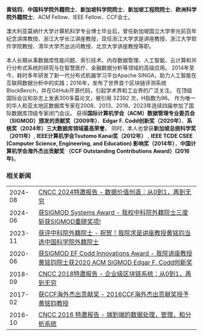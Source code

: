 **黄铭钧**，**中国科学院外籍院士**、**新加坡科学院院士**、**新加坡工程院院士**、**欧洲科学院外籍院士**、ACM Fellow、IEEE Fellow、CCF会士。
<br><br>澳大利亚莫纳什大学计算机科学专业博士毕业后，曾任新加坡国立大学李光前百年纪念讲席教授、浙江大学长江讲座教授，现任浙江大学求是讲座教授、浙江大学软件学院教授、清华大学杰出访问教授、北京大学讲座教授等职。
<br><br>本人长期从事数据库性能问题、索引技术、内存数据管理、人工智能、云计算和并行分布式系统的研究与在智慧医疗、金融数据分析等领域的高级应用。
2014年至今，耗时多年研发了新一代分布式机器学习平台Apache SINGA，助力人工智能在互联网数据分析中的实践；2016年，发布了世界首个区块链评测系统BlockBench，并在GitHub开源代码，引起学术界和工业界的广泛关注。
在顶级国际会议和杂志上发表300多篇论文，被引用 32392 次，H指数为96。
作为唯一的华人和亚太地区数据库专家在2008、2013、2018、2023年连续四届参加了国际数据库顶级专家闭门会议。
获得**国际计算机学会（ACM）数据管理专业委员会（SIGMOD）颁发的贡献奖（2009年）**、**Edgar F. Codd创新奖（2020年）**、**系统奖（2024年）三大数据库领域最高荣誉**。
同时，本人也曾获**新加坡总统科学奖（2011年）**, **IEEE计算机学会Tsutomo Kanai奖（2012年）** , **IEEE TCDE CSEE (Computer Science, Engineering, and Education) 影响奖（2014年）**，**中国计算机学会海外杰出贡献奖 （CCF Outstanding Contributions Award）(2016年)**。

### 相关新闻
<table>
<tbody>
<tr>
<td> 2024-08 </td>
<td> <a href="https://ccf.org.cn/cncc2024/speaker_d_4144"> CNCC 2024特邀报告 - 数据价值创造：从0到1，再到无穷 </a></td>
</tr>
<tr>
<td> 2024-06 </td>
<td> <a href="http://www.cs.zju.edu.cn/csen/2024/0622/c38564a2938308/page.htm"> 获SIGMOD Systems Award - 我校中科院外籍院士三度斩获SIGMOD重磅奖项! </a>
</td>
</tr>
<tr>
<td> 2023-11 </td>
<td> <a href="http://www.cs.zju.edu.cn/csen/2023/1124/c38564a2830297/page.htm"> 获评中科院外籍院士 - 祝贺！我院求是讲座教授黄铭钧当选中国科学院外籍院士 </a>
</td>
</tr>
<tr>
<td> 2020-06 </td>
<td> <a href="http://www.cs.zju.edu.cn/csen/2020/0624/c26739a2158031/page.psp"> 获SIGMOD EF Codd Innovations Award - 我院讲座教授黄铭钧院士获2020 ACM SIGMOD Edgar F. Codd创新奖 </a></td>
</tr>
<tr>
<td> 2018-09 </td>
<td> <a href="https://cncc2018.ccf.org.cn/cms/news/100000/0000000001/2018/9/10/a2f0c22e20774461901e0e2f41e4f44e.shtml"> CNCC 2018特邀报告 - 企业级区块链系统：从0到1，再到无穷 </a>
</td>
</tr>
<tr>
<td> 2017-02 </td>
<td> <a href="https://www.ccf.org.cn/Awards/Awards/2017-02-24/583468.shtml"> 获CCF海外杰出贡献奖 - 2016CCF海外杰出贡献奖授予黄铭钧教授 </a>
</td>
</tr>
<tr>
<td> 2016-10 </td>
<td> <a href="https://cncc2018.ccf.org.cn/2016/struct/22.htm"> CNCC 2016 特邀报告 - 端到端的数据处理，管理，和分析系统 </a>
</td>
</tr>
</tbody></table>
